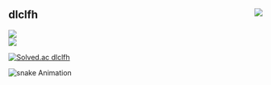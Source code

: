 <div align="">

<a href = "https://solved.ac/profile/dlclfh">
    <img align="right" p-5 src="http://mazandi.herokuapp.com/api?handle=dlclfh&theme=warm">
 </a>

    
## dlclfh
  <a href = "https://dlclfh.notion.site/dlclfh_-3e0a811ebad54cac917c260589321d30">
   <img src="https://img.shields.io/badge/dlclfh'sNotion-white?style=flat&logo=Notion&logoColor=000000">
  </a><br>
  <a href = "https://dlclfh0404.github.io">
      <img src="https://img.shields.io/badge/dlclfh'spage-white?style=flat&logo=github&logoColor=222222">
    </a>
 
 [![Solved.ac dlclfh](http://mazassumnida.wtf/api/mini/generate_badge?boj=dlclfh)](https://solved.ac/dlclfh)
</div> 

![snake Animation](https://github.com/dlclfh0404/dlclfh0404/blob/output/github-contribution-grid-snake.svg)


